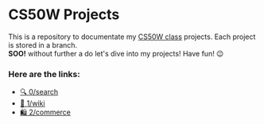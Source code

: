 # CS50W Projects
This is a repository to documentate my [CS50W class](https://cs50.harvard.edu/web/2020) projects. Each project is stored in a branch.<br>
**SOO!** without further a do let's dive into my projects! Have fun! 😉

### Here are the links:
- [🔍 0/search](https://github.com/muhmdfathurrahman/CS50W/tree/0/search)
- [📃 1/wiki](https://github.com/muhmdfathurrahman/CS50W/tree/1/wiki)
- [🛍️ 2/commerce](https://github.com/muhmdfathurrahman/CS50W/tree/0/search)
